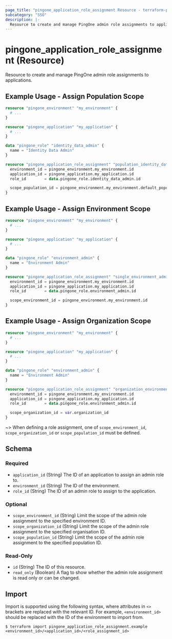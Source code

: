```yaml
---
page_title: "pingone_application_role_assignment Resource - terraform-provider-pingone"
subcategory: "SSO"
description: |-
  Resource to create and manage PingOne admin role assignments to applications.
---
```


# pingone_application_role_assignment (Resource)

Resource to create and manage PingOne admin role assignments to applications.

## Example Usage - Assign Population Scope

```terraform
resource "pingone_environment" "my_environment" {
  # ...
}

resource "pingone_application" "my_application" {
  # ...
}

data "pingone_role" "identity_data_admin" {
  name = "Identity Data Admin"
}

resource "pingone_application_role_assignment" "population_identity_data_admin_to_application" {
  environment_id = pingone_environment.my_environment.id
  application_id = pingone_application.my_application.id
  role_id        = data.pingone_role.identity_data_admin.id

  scope_population_id = pingone_environment.my_environment.default_population_id
}
```

## Example Usage - Assign Environment Scope

```terraform
resource "pingone_environment" "my_environment" {
  # ...
}

resource "pingone_application" "my_application" {
  # ...
}

data "pingone_role" "environment_admin" {
  name = "Environment Admin"
}

resource "pingone_application_role_assignment" "single_environment_admin_to_application" {
  environment_id = pingone_environment.my_environment.id
  application_id = pingone_application.my_application.id
  role_id        = data.pingone_role.environment_admin.id

  scope_environment_id = pingone_environment.my_environment.id
}
```

## Example Usage - Assign Organization Scope

```terraform
resource "pingone_environment" "my_environment" {
  # ...
}

resource "pingone_application" "my_application" {
  # ...
}

data "pingone_role" "environment_admin" {
  name = "Environment Admin"
}

resource "pingone_application_role_assignment" "organization_environment_admin_to_application" {
  environment_id = pingone_environment.my_environment.id
  application_id = pingone_application.my_application.id
  role_id        = data.pingone_role.environment_admin.id

  scope_organization_id = var.organization_id
}
```

~> When defining a role assignment, one of `scope_environment_id`, `scope_organization_id` or `scope_population_id` must be defined.

<!-- schema generated by tfplugindocs -->
## Schema

### Required

- `application_id` (String) The ID of an application to assign an admin role to.
- `environment_id` (String) The ID of the environment.
- `role_id` (String) The ID of an admin role to assign to the application.

### Optional

- `scope_environment_id` (String) Limit the scope of the admin role assignment to the specified environment ID.
- `scope_organization_id` (String) Limit the scope of the admin role assignment to the specified organisation ID.
- `scope_population_id` (String) Limit the scope of the admin role assignment to the specified population ID.

### Read-Only

- `id` (String) The ID of this resource.
- `read_only` (Boolean) A flag to show whether the admin role assignment is read only or can be changed.

## Import

Import is supported using the following syntax, where attributes in `<>` brackets are replaced with the relevant ID.  For example, `<environment_id>` should be replaced with the ID of the environment to import from.

```shell
$ terraform import pingone_application_role_assignment.example <environment_id>/<application_id>/<role_assignment_id>
```
